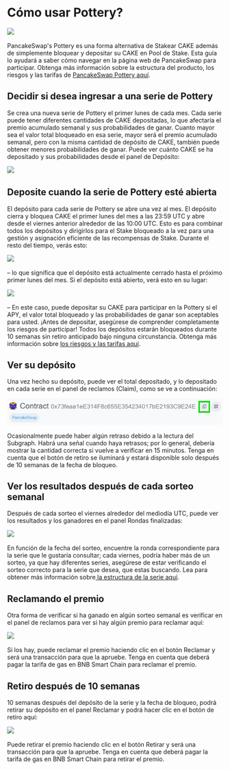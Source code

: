 # Cómo usar Pottery?

![](https://lh4.googleusercontent.com/iLjLeT-AY9x4X6P9yFDNeA5NiS7g2Mb65IhiLbMxwWrebgWA9Z\_uINL-ZcfAlz1LMgUjvHT6ULkKBgiNDTQqpX80m2Hh4FIHluzQXKUBmNUMbmDLG36kOyGWQ5AY7ZrrSjKdvZI9CTgkPhU5m3bONNSC1nN1\_Ptq)

PancakeSwap's Pottery es una forma alternativa de Stakear CAKE además de simplemente bloquear y depositar su CAKE en Pool de Stake. Esta guía lo ayudará a saber cómo navegar en la página web de PancakeSwap para participar. Obtenga más información sobre la estructura del producto, los riesgos y las tarifas de [PancakeSwap Pottery aquí](./).

## Decidir si desea ingresar a una serie de Pottery

Se crea una nueva serie de Pottery el primer lunes de cada mes. Cada serie puede tener diferentes cantidades de CAKE depositadas, lo que afectaría el premio acumulado semanal y sus probabilidades de ganar. Cuanto mayor sea el valor total bloqueado en esa serie, mayor será el premio acumulado semanal, pero con la misma cantidad de depósito de CAKE, también puede obtener menores probabilidades de ganar. Puede ver cuánto CAKE se ha depositado y sus probabilidades desde el panel de Depósito:

![](https://lh5.googleusercontent.com/31FLulO4EqzT9R97KdXZUKSAWefI\_4bWjPd7hmX4azTXw71eo\_\_WWaMsiUw\_zVtRhahezXi1X5vVx6Ix8rqYFICaWxmB7de\_6mf1pqk2LKIC4CqwRnsKmyV2yunM46nTv8JiNKNGJYUkdM4Hh6P6zBS3DMEOvyuc)

## Deposite cuando la serie de Pottery esté abierta

El depósito para cada serie de Pottery se abre una vez al mes. El depósito cierra y bloquea CAKE el primer lunes del mes a las 23:59 UTC y abre desde el viernes anterior alrededor de las 10:00 UTC. Esto es para combinar todos los depósitos y dirigirlos para el Stake bloqueado a la vez para una gestión y asignación eficiente de las recompensas de Stake. Durante el resto del tiempo, verás esto:

![](https://lh3.googleusercontent.com/5oUD38qeSK4r1JlKh9-uU-aH00UBkc4VyeNph5sy8tSK35UUVwDSHtxSzwwFO6M4Ga5TfxQujhp\_huD0SdbhWYj6R1T6fSIpFkMQ51XWaPD1MMjXbZMqJrskxsc8sez7o1EZ-mOvo57MKJeWG-tjec7vcIQOfXQT)

– lo que significa que el depósito está actualmente cerrado hasta el próximo primer lunes del mes. Si el depósito está abierto, verá esto en su lugar:

![](https://lh3.googleusercontent.com/ongcQiqD4ZiQcyXdvc2Ycj9A4aXJNy91bKZVOU2iXCHHxVrgBUoyryLxBj\_BGwQnsuv8txjx\_Z-33ahFWAzEJXmuTHWxNtIjuud\_W0SL6p6RnZP2p80CR5pNycHe791Jbs4jbmFw5t6c37QZInUwAavo9exRQwjR)

– En este caso, puede depositar su CAKE para participar en la Pottery si el APY, el valor total bloqueado y las probabilidades de ganar son aceptables para usted. ¡Antes de depositar, asegúrese de comprender completamente los riesgos de participar! Todos los depósitos estarán bloqueados durante 10 semanas sin retiro anticipado bajo ninguna circunstancia. Obtenga más información sobre [los riesgos y las tarifas aquí](./#riesgos-importante).

## Ver su depósito

Una vez hecho su depósito, puede ver el total depositado, y lo depositado en cada serie en el panel de reclamos (Claim), como se ve a continuación:

![](<../../.gitbook/assets/image (1) (1) (2).png>)

Ocasionalmente puede haber algún retraso debido a la lectura del Subgraph. Habrá una señal cuando haya retrasos; por lo general, debería mostrar la cantidad correcta si vuelve a verificar en 15 minutos. Tenga en cuenta que el botón de retiro se iluminará y estará disponible solo después de 10 semanas de la fecha de bloqueo.

## Ver los resultados después de cada sorteo semanal

Después de cada sorteo el viernes alrededor del mediodía UTC, puede ver los resultados y los ganadores en el panel Rondas finalizadas:

![](https://lh6.googleusercontent.com/V60DQ22SdTrZY04Z5yvihha7wWHqMZnAOBH5yfrma5XGv-tMlHSZ-Difp3McC8NUunXwCkHs9Qt0pjMHgEoZtH291Z1A\_PLXJQ9QPfU8YWckqb8nNSAd4fzxla1ye9V2KSLFK1ns9iPZdTYh8kOuWNvjLnRiGf1P)

En función de la fecha del sorteo, encuentre la ronda correspondiente para la serie que le gustaría consultar; cada viernes, podría haber más de un sorteo, ya que hay diferentes series, asegúrese de estar verificando el sorteo correcto para la serie que desea, que estas buscando. Lea para obtener más información sobre[ la estructura de la serie aquí](./#series-de-pottery-pottery-cohort).

## Reclamando el premio

Otra forma de verificar si ha ganado en algún sorteo semanal es verificar en el panel de reclamos para ver si hay algún premio para reclamar aquí:

![](https://lh5.googleusercontent.com/xVoWi8kE3eQ-ZEEOrgiErNUzmMOFUwNVJogYh-p5dkQjhvvTCF8RjCqoQ7A330zbcEMKhZa7fJNLgVM-c1p8BmF\_1tv0MCuZdBz35csVVDXcgVlkuMMiVdD1IxBoX9JrSbzlEngbKXiCPx6WajfABy4\_H59L0o86)

Si los hay, puede reclamar el premio haciendo clic en el botón Reclamar y será una transacción para que la apruebe. Tenga en cuenta que deberá pagar la tarifa de gas en BNB Smart Chain para reclamar el premio.

## Retiro después de 10 semanas

10 semanas después del depósito de la serie y la fecha de bloqueo, podrá retirar su depósito en el panel Reclamar y podrá hacer clic en el botón de retiro aquí:

![](https://lh5.googleusercontent.com/t8zNm3FZqKIODdsFwEDAjjqUG2KH8FGsrnme6iG3Tm1ZovrG6qy7Pul14S\_dLU77bry4dGXJpidrvhwnq1-kRxlVJjV\_ZCJxFoePARSu21Ad0LRX3lrrnZmaNsFhM4FzDzOkPrAcp8zXPgmcac7yeDmSAI-b7rT6)

Puede retirar el premio haciendo clic en el botón Retirar y será una transacción para que la apruebe. Tenga en cuenta que deberá pagar la tarifa de gas en BNB Smart Chain para retirar el premio.
